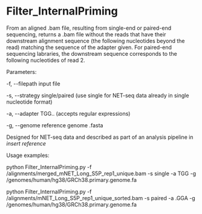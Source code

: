 # Filter_InternalPriming

From an aligned .bam file, resulting from single-end or paired-end sequencing, returns a .bam file without the reads that have their downstream alignment sequence (the following nucleotides beyond the read) matching the sequence of the adapter given.
For paired-end sequencing labraries, the downstream sequence corresponds to the following nucleotides of read 2.

Parameters:

-f, --filepath	input file

-s, --strategy	single/paired (use single for NET-seq data already in single nucleotide format)

-a, --adapter	TGG.. (accepts regular expressions)

-g, --genome	reference genome .fasta

Designed for NET-seq data and described as part of an analysis pipeline in *insert reference*

Usage examples:

python Filter_InternalPriming.py -f /alignments/merged_mNET_Long_S5P_rep1_unique.bam -s single -a TGG -g /genomes/human/hg38/GRCh38.primary.genome.fa

python Filter_InternalPriming.py -f /alignments/mNET_Long_S5P_rep1_unique_sorted.bam -s paired -a .GGA -g /genomes/human/hg38/GRCh38.primary.genome.fa
